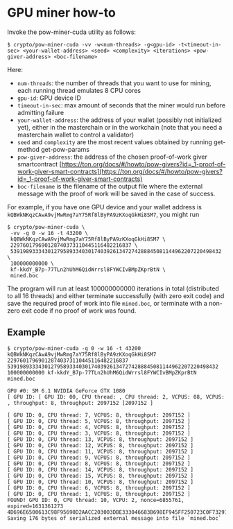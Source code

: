 # GPU miner how-to

Invoke the pow-miner-cuda utility as follows:

```
$ crypto/pow-miner-cuda -vv -w<num-threads> -g<gpu-id> -t<timeout-in-sec> <your-wallet-address> <seed> <complexity> <iterations> <pow-giver-address> <boc-filename>
```

Here:

- `num-threads`: the number of threads that you want to use for mining, each running thread emulates 8 CPU cores
- `gpu-id`: GPU device ID
- `timeout-in-sec`: max amount of seconds that the miner would run before admitting failure
- `your-wallet-address`: the address of your wallet (possibly not initialized yet), either in the masterchain or in the workchain (note that you need a masterchain wallet to control a validator)
- `seed` and `complexity` are the most recent values obtained by running get-method get-pow-params
- `pow-giver-address`: the address of the chosen proof-of-work giver smartcontract [https://ton.org/docs/#/howto/pow-givers?id=_1-proof-of-work-giver-smart-contracts](https://ton.org/docs/#/howto/pow-givers?id=_1-proof-of-work-giver-smart-contracts)
- `boc-filename` is the filename of the output file where the external message with the proof of work will be saved in the case of success.

For example, if you have one GPU device and your wallet address is `kQBWkNKqzCAwA9vjMwRmg7aY75Rf8lByPA9zKXoqGkHi8SM7`, you might run

```
$ crypto/pow-miner-cuda \
 -vv -g 0 -w 16 -t 43200 \
 kQBWkNKqzCAwA9vjMwRmg7aY75Rf8lByPA9zKXoqGkHi8SM7 \
 229760179690128740373110445116482216837 \
 53919893334301279589334030174039261347274288845081144962207220498432 \
 100000000000 \
 kf-kkdY_B7p-77TLn2hUhM6QidWrrsl8FYWCIvBMpZKprBtN \
 mined.boc
```

The program will run at least 100000000000 iterations in total (distributed to all 16 threads) and either terminate successfully (with zero exit code) and save the required proof of work into file `mined.boc`, or terminate with a non-zero exit code if no proof of work was found. 

## Example

```
$ crypto/pow-miner-cuda -g 0 -w 16 -t 43200 kQBWkNKqzCAwA9vjMwRmg7aY75Rf8lByPA9zKXoqGkHi8SM7 229760179690128740373110445116482216837 53919893334301279589334030174039261347274288845081144962207220498432 100000000000 kf-kkdY_B7p-77TLn2hUhM6QidWrrsl8FYWCIvBMpZKprBtN mined.boc

GPU #0: SM 6.1 NVIDIA GeForce GTX 1080
[ GPU ID: [ GPU ID: 00, CPU thread: , CPU thread: 2, VCPUS: 08, VCPUS: , throughput: 8, throughput: 2097152 ]2097152 ]

[ GPU ID: 0, CPU thread: 7, VCPUS: 8, throughput: 2097152 ]
[ GPU ID: 0, CPU thread: 5, VCPUS: 8, throughput: 2097152 ]
[ GPU ID: 0, CPU thread: 4, VCPUS: 8, throughput: 2097152 ]
[ GPU ID: 0, CPU thread: 3, VCPUS: 8, throughput: 2097152 ]
[ GPU ID: 0, CPU thread: 13, VCPUS: 8, throughput: 2097152 ]
[ GPU ID: 0, CPU thread: 12, VCPUS: 8, throughput: 2097152 ]
[ GPU ID: 0, CPU thread: 11, VCPUS: 8, throughput: 2097152 ]
[ GPU ID: 0, CPU thread: 9, VCPUS: 8, throughput: 2097152 ]
[ GPU ID: 0, CPU thread: 8, VCPUS: 8, throughput: 2097152 ]
[ GPU ID: 0, CPU thread: 14, VCPUS: 8, throughput: 2097152 ]
[ GPU ID: 0, CPU thread: 15, VCPUS: 8, throughput: 2097152 ]
[ GPU ID: 0, CPU thread: 10, VCPUS: 8, throughput: 2097152 ]
[ GPU ID: 0, CPU thread: 6, VCPUS: 8, throughput: 2097152 ]
[ GPU ID: 0, CPU thread: 1, VCPUS: 8, throughput: 2097152 ]
FOUND! GPU ID: 0, CPU thread: 10, VCPU: 2, nonce=6855761, expired=1631361273
4D696E6500613C98F95690D2AACC203003DBE333046683B698EF945FF250723C0F73297A2A1A41E2F1987CDA201B0EF8E8C72B7FAB993A88548E85F391D88A2A654FACBDD61D9348A0ACDA33755876665780BAE9BE8A4D6385987CDA201B0EF8E8C72B7FAB993A88548E85F391D88A2A654FACBDD61D9348A0
Saving 176 bytes of serialized external message into file `mined.boc`
```